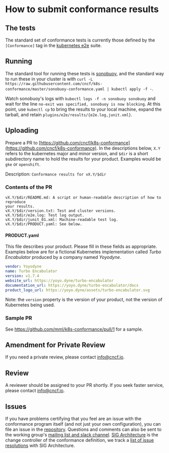 # How to submit conformance results

## The tests

The standard set of conformance tests is currently those defined by the
`[Conformance]` tag in the
[kubernetes e2e](https://github.com/kubernetes/kubernetes/tree/master/test/e2e)
suite.

## Running

The standard tool for running these tests is
[sonobuoy](https://github.com/heptio/sonobuoy), and the standard way to run
these in your cluster is with `curl -L https://raw.githubusercontent.com/cncf/k8s-conformance/master/sonobuoy-conformance.yaml | kubectl apply -f -`.

Watch sonobuoy's logs with `kubectl logs -f -n sonobuoy sonobuoy` and wait for
the line `no-exit was specified, sonobuoy is now blocking`.  At this point, use
`kubectl cp` to bring the results to your local machine, expand the tarball, and
retain `plugins/e2e/results/{e2e.log,junit.xml}`.

## Uploading

Prepare a PR to
[https://github.com/cncf/k8s-conformance](https://github.com/cncf/k8s-conformance).
In the descriptions below, `X.Y` refers to the kubernetes major and minor
version, and `$dir` is a short subdirectory name to hold the results for your
product.  Examples would be `gke` or `openshift`.

Description: `Conformance results for vX.Y/$dir`

### Contents of the PR

```
vX.Y/$dir/README.md: A script or human-readable description of how to reproduce
your results.
vX.Y/$dir/version.txt: Test and cluster versions.
vX.Y/$dir/e2e.log: Test log output.
vX.Y/$dir/junit_01.xml: Machine-readable test log.
vX.Y/$dir/PRODUCT.yaml: See below.
```

#### PRODUCT.yaml

This file describes your product.  Please fill in these fields as appropriate.
Examples below are for a fictional Kubernetes implementation called _Turbo
Encabulator_ produced by a company named _Yoyodyne_.

```yaml
vendor: Yoyodyne
name: Turbo Encabulator
version: v1.7.4
website_url: https://yoyo.dyne/turbo-encabulator
documentation_url: https://yoyo.dyne/turbo-encabulator/docs
product_logo_url: https://yoyo.dyne/assets/turbo-encabulator.svg
```

Note: the `version` property is the version of your product, not the version of
Kubernetes being used.

### Sample PR

See https://github.com/mml/k8s-conformance/pull/1 for a sample.

## Amendment for Private Review

If you need a private review, please contact info@cncf.io.

## Review

A reviewer should be assigned to your PR shortly.  If you seek faster service,
please contact info@cncf.io.

## Issues

If you have problems certifying that you feel are an issue with the conformance
program itself (and not just your own configuration), you can file an issue in
the [repository](https://github.com/cncf/k8s-conformance). Questions and
comments can also be sent to the working group's 
[mailing list and slack channel](https://github.com/cncf/k8s-conformance/blob/master/README.md).
[SIG Architecture](https://github.com/kubernetes/community/tree/master/sig-architecture)
is the change controller of the conformance definition, we track a
[list of issue resolutions](issues.md) with SIG Architecture.
